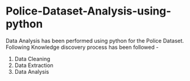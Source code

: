 # Police-Dataset-Analysis-using-python

Data Analysis has been performed using python for the Police Dataset. Following Knowledge discovery process has been followed - 
1) Data Cleaning
2) Data Extraction
3) Data Analysis
